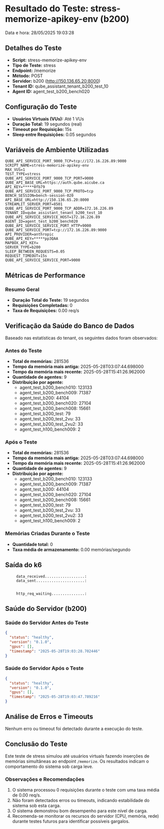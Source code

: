 # Resultado do Teste: stress-memorize-apikey-env (b200)

Data e hora: 28/05/2025 19:03:28

## Detalhes do Teste

* **Script:** stress-memorize-apikey-env
* **Tipo de Teste:** stress
* **Endpoint:** /memorize
* **Método:** POST
* **Servidor:** b200 (http://150.136.65.20:8000)
* **Tenant ID:** qube_assistant_tenant_b200_test_10
* **Agent ID:** agent_test_b200_bench020

## Configuração do Teste

* **Usuários Virtuais (VUs):** Até 1 VUs
* **Duração Total:** 19 segundos (real)
* **Timeout por Requisição:** 15s
* **Sleep entre Requisições:** 0.05 segundos

## Variáveis de Ambiente Utilizadas

```
QUBE_API_SERVICE_PORT_9000_TCP=tcp://172.16.226.89:9000
SCRIPT_NAME=stress-memorize-apikey-env
MAX_VUS=1
TEST_TYPE=stress
QUBE_API_SERVICE_PORT_9000_TCP_PORT=9000
QUBE_API_BASE_URL=https://auth.qube.aicube.ca
API_KEY=*****0fb79
QUBE_API_SERVICE_PORT_9000_TCP_PROTO=tcp
BENCH_SESSION=bench-session-020
API_BASE_URL=http://150.136.65.20:8000
STREAMLIT_SERVER_PORT=8501
QUBE_API_SERVICE_PORT_9000_TCP_ADDR=172.16.226.89
TENANT_ID=qube_assistant_tenant_b200_test_10
QUBE_API_SERVICE_SERVICE_HOST=172.16.226.89
AGENT_ID=agent_test_b200_bench020
QUBE_API_SERVICE_SERVICE_PORT_HTTP=9000
QUBE_API_SERVICE_PORT=tcp://172.16.226.89:9000
API_PROVIDER=anthropic
QUBE_API_KEY=*****pp3QAA
MAPBOX_API_KEY=
SERVER_TYPE=b200
SLEEP_BETWEEN_REQUESTS=0.05
REQUEST_TIMEOUT=15s
QUBE_API_SERVICE_SERVICE_PORT=9000
```

## Métricas de Performance

### Resumo Geral
* **Duração Total do Teste:** 19 segundos
* **Requisições Completadas:** 0
* **Taxa de Requisições:** 0.00 req/s

## Verificação da Saúde do Banco de Dados

Baseado nas estatísticas do tenant, os seguintes dados foram observados:

### Antes do Teste
* **Total de memórias:** 281536
* **Tempo da memória mais antiga:** 2025-05-28T03:07:44.698000
* **Tempo da memória mais recente:** 2025-05-28T15:41:26.962000
* **Quantidade de agentes:** 9
* **Distribuição por agente:**
  * agent_test_b200_bench010: 123133
  * agent_test_b200_bench009: 71387
  * agent_test_b200: 44104
  * agent_test_b200_bench020: 27104
  * agent_test_b200_bench008: 15661
  * agent_test_b200_test: 79
  * agent_test_b200_test_2vu: 33
  * agent_test_b200_test_2vu2: 33
  * agent_test_h100_bench009: 2

### Após o Teste
* **Total de memórias:** 281536
* **Tempo da memória mais antiga:** 2025-05-28T03:07:44.698000
* **Tempo da memória mais recente:** 2025-05-28T15:41:26.962000
* **Quantidade de agentes:** 9
* **Distribuição por agente:**
  * agent_test_b200_bench010: 123133
  * agent_test_b200_bench009: 71387
  * agent_test_b200: 44104
  * agent_test_b200_bench020: 27104
  * agent_test_b200_bench008: 15661
  * agent_test_b200_test: 79
  * agent_test_b200_test_2vu: 33
  * agent_test_b200_test_2vu2: 33
  * agent_test_h100_bench009: 2

### Memórias Criadas Durante o Teste
* **Quantidade total:** 0
* **Taxa média de armazenamento:** 0.00 memórias/segundo

## Saída do k6

```
     data_received..................: 
     data_sent......................: 


     http_req_waiting...............: 
```

## Saúde do Servidor (b200)

### Saúde do Servidor Antes do Teste
```json
{
  "status": "healthy",
  "version": "0.1.0",
  "gpus": [],
  "timestamp": "2025-05-28T19:03:28.702446"
}
```

### Saúde do Servidor Após o Teste
```json
{
  "status": "healthy",
  "version": "0.1.0",
  "gpus": [],
  "timestamp": "2025-05-28T19:03:47.789216"
}
```

## Análise de Erros e Timeouts

Nenhum erro ou timeout foi detectado durante a execução do teste.

## Conclusão do Teste

Este teste de stress simulou até  usuários virtuais fazendo inserções de memórias simultâneas ao endpoint `/memorize`. Os resultados indicam o comportamento do sistema sob carga leve.

### Observações e Recomendações

1. O sistema processou 0 requisições durante o teste com uma taxa média de 0.00 req/s.
2. Não foram detectados erros ou timeouts, indicando estabilidade do sistema sob esta carga.
3. O sistema demonstrou bom desempenho para este nível de carga.
4. Recomenda-se monitorar os recursos do servidor (CPU, memória, rede) durante testes futuros para identificar possíveis gargalos.
